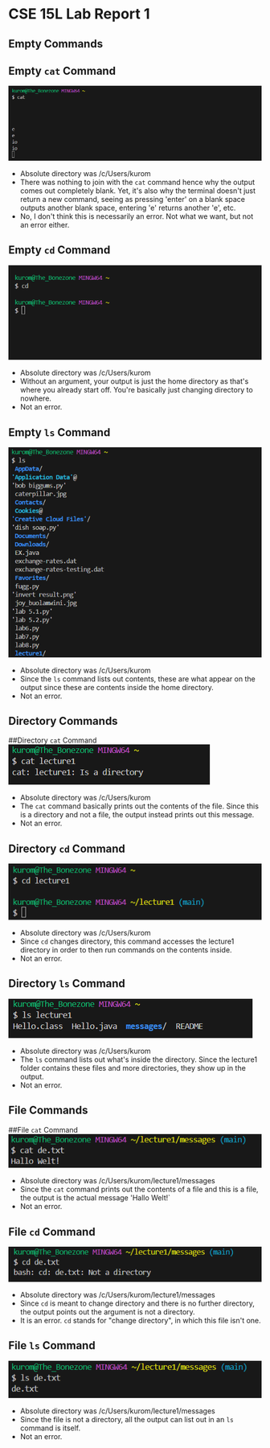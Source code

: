 # CSE 15L Lab Report 1
## Empty Commands
## Empty `cat` Command
![Image](empty_cat.png)
* Absolute directory was /c/Users/kurom
* There was nothing to join with the `cat` command hence why the output comes out completely blank. Yet, it's also why the terminal doesn't just return a new command, seeing as pressing 'enter' on a blank space outputs another blank space, entering 'e' returns another 'e', etc.
* No, I don't think this is necessarily an error. Not what we want, but not an error either.

Empty `cd` Command
---
![Image](empty_cd.png)
* Absolute directory was /c/Users/kurom
* Without an argument, your output is just the home directory as that's where you already start off. You're basically just changing directory to nowhere.
* Not an error.

Empty `ls` Command
---
![Image](empty_ls.png)
* Absolute directory was /c/Users/kurom
* Since the `ls` command lists out contents, these are what appear on the output since these are contents inside the home directory.
* Not an error.

## Directory Commands
##Directory `cat` Command
![Image](directory_cat.png)
* Absolute directory was /c/Users/kurom
* The `cat` command basically prints out the contents of the file. Since this is a directory and not a file, the output instead prints out this message.
* Not an error.

Directory `cd` Command
---
![Image](directory_cd.png)
* Absolute directory was /c/Users/kurom
* Since `cd` changes directory, this command accesses the lecture1 directory in order to then run commands on the contents inside.
* Not an error.

Directory `ls` Command
---
![Image](directory_ls.png)
* Absolute directory was /c/Users/kurom
* The `ls` command lists out what's inside the directory. Since the lecture1 folder contains these files and more directories, they show up in the output.
* Not an error.

## File Commands
##File `cat` Command
![Image](file_cat.png)
* Absolute directory was /c/Users/kurom/lecture1/messages
* Since the `cat` command prints out the contents of a file and this is a file, the output is the actual message 'Hallo Welt!`
* Not an error.

File `cd` Command
---
![Image](file_cd.png)
* Absolute directory was /c/Users/kurom/lecture1/messages
* Since `cd` is meant to change directory and there is no further directory, the output points out the argument is not a directory.
* It is an error. `cd` stands for "change directory", in which this file isn't one.

File `ls` Command
---
![Image](file_ls.png)
* Absolute directory was /c/Users/kurom/lecture1/messages
* Since the file is not a directory, all the output can list out in an `ls` command is itself.
* Not an error.
